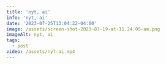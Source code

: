 ```yaml
---
title: 'nyt, ai'
info: 'nyt, ai'
date: '2023-07-25T13:04:22-04:00'
image: /assets/screen-shot-2023-07-19-at-11.24.05-am.png
imageAlt: nyt, ai
tags:
  - post
video: /assets/nyt-ai.mp4
---
```


